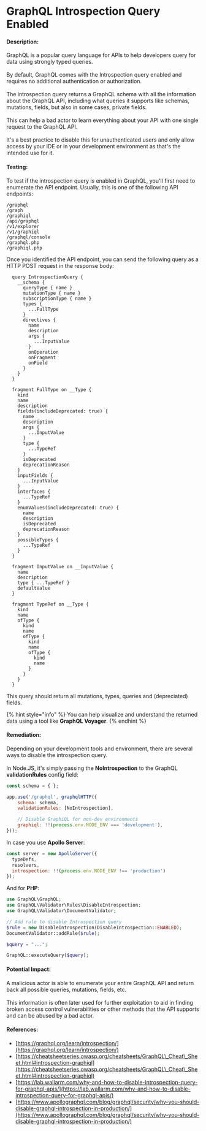 # GraphQL Introspection Query Enabled

#### Description:

GraphQL is a popular query language for APIs to help developers query for data using strongly typed queries.\
\
By default, GraphQL comes with the Introspection query enabled and requires no additional authentication or authorization.\
\
The introspection query returns a GraphQL schema with all the information about the GraphQL API,   including what queries it supports like schemas, mutations, fields, but also in some cases, private fields.\
\
This can help a bad actor to learn everything about your API with one single request to the GraphQL API.\
\
It's a best practice to disable this for unauthenticated users and only allow access by your IDE or in your development environment as that's the intended use for it.

#### Testing:

To test if the introspection query is enabled in GraphQL, you'll first need to enumerate the API endpoint. Usually, this is one of the following API endpoints:

```
/graphql
/graph
/graphiql
/api/graphql
/v1/explorer
/v1/graphiql
/graphql/console
/graphql.php
/graphiql.php
```

Once you identified the API endpoint, you can send the following query as a HTTP POST request in the response body:

```
  query IntrospectionQuery {
    __schema {
      queryType { name }
      mutationType { name }
      subscriptionType { name }
      types {
        ...FullType
      }
      directives {
        name
        description
        args {
          ...InputValue
        }
        onOperation
        onFragment
        onField
      }
    }
  }

  fragment FullType on __Type {
    kind
    name
    description
    fields(includeDeprecated: true) {
      name
      description
      args {
        ...InputValue
      }
      type {
        ...TypeRef
      }
      isDeprecated
      deprecationReason
    }
    inputFields {
      ...InputValue
    }
    interfaces {
      ...TypeRef
    }
    enumValues(includeDeprecated: true) {
      name
      description
      isDeprecated
      deprecationReason
    }
    possibleTypes {
      ...TypeRef
    }
  }

  fragment InputValue on __InputValue {
    name
    description
    type { ...TypeRef }
    defaultValue
  }

  fragment TypeRef on __Type {
    kind
    name
    ofType {
      kind
      name
      ofType {
        kind
        name
        ofType {
          kind
          name
        }
      }
    }
  }
```

This query should return all mutations, types, queries and (depreciated) fields.

{% hint style="info" %}
You can help visualize and understand the returned data using a tool like **GraphQL Voyager**.
{% endhint %}

#### Remediation:

Depending on your development tools and environment, there are several ways to disable the introspection query.\
\
In Node.JS, it's simply passing the **NoIntrospection** to the GraphQL **validationRules** config field:

```javascript
const schema = { };

app.use('/graphql', graphqlHTTP({
    schema: schema,
    validationRules: [NoIntrospection],

    // Disable GraphiQL for non-dev environments
    graphiql: !!(process.env.NODE_ENV === 'development'),
}));
```

In case you use **Apollo Server**:

```javascript
const server = new ApolloServer({
  typeDefs,
  resolvers,
  introspection: !!(process.env.NODE_ENV !== 'production')
});
```

And for **PHP**:

```php
use GraphQL\GraphQL;
use GraphQL\Validator\Rules\DisableIntrospection;
use GraphQL\Validator\DocumentValidator;

// Add rule to disable Introspection query
$rule = new DisableIntrospection(DisableIntrospection::ENABLED);
DocumentValidator::addRule($rule);

$query = "...";

GraphQL::executeQuery($query);
```

#### Potential Impact:

A malicious actor is able to enumerate your entire GraphQL API and return back all possible queries, mutations, fields, etc.\
\
This information is often later used for further exploitation to aid in finding broken access control vulnerabilities or other methods that the API supports and can be abused by a bad actor.

#### References:

* [https://graphql.org/learn/introspection/](https://graphql.org/learn/introspection/)
* [https://cheatsheetseries.owasp.org/cheatsheets/GraphQL\_Cheat\_Sheet.html#introspection-graphiql](https://cheatsheetseries.owasp.org/cheatsheets/GraphQL\_Cheat\_Sheet.html#introspection-graphiql)
* [https://lab.wallarm.com/why-and-how-to-disable-introspection-query-for-graphql-apis/](https://lab.wallarm.com/why-and-how-to-disable-introspection-query-for-graphql-apis/)
* [https://www.apollographql.com/blog/graphql/security/why-you-should-disable-graphql-introspection-in-production/](https://www.apollographql.com/blog/graphql/security/why-you-should-disable-graphql-introspection-in-production/)
